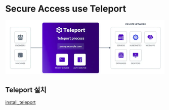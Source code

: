 # Secure Access use Teleport

![teleport-1](./public/teleport-1.png)

## Teleport 설치

[install_teleport](./documents/install_teleport.md)
